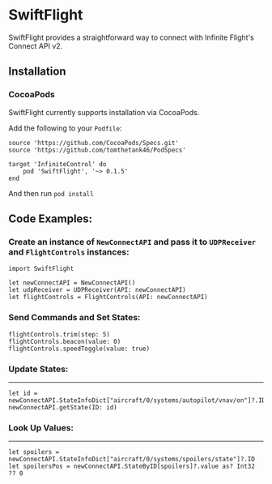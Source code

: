 # SwiftFlight

SwiftFlight provides a straightforward way to connect with Infinite Flight's Connect API v2.

## Installation

### CocoaPods

SwiftFlight currently supports installation via CocoaPods.

Add the following to your `Podfile`:

```
source 'https://github.com/CocoaPods/Specs.git'
source 'https://github.com/tomthetank46/PodSpecs'

target 'InfiniteControl' do
    pod 'SwiftFlight', '~> 0.1.5'
end
```

And then run `pod install`

## Code Examples:

### Create an instance of `NewConnectAPI` and pass it to `UDPReceiver` and `FlightControls` instances:
```
import SwiftFlight

let newConnectAPI = NewConnectAPI()
let udpReceiver = UDPReceiver(API: newConnectAPI)
let flightControls = FlightControls(API: newConnectAPI)
```

### Send Commands and Set States:
```
flightControls.trim(step: 5)
flightControls.beacon(value: 0)
flightControls.speedToggle(value: true)
```

### Update States:
---
```
let id = newConnectAPI.StateInfoDict["aircraft/0/systems/autopilot/vnav/on"]?.ID
newConnectAPI.getState(ID: id)
```

### Look Up Values:
---
```
let spoilers = newConnectAPI.StateInfoDict["aircraft/0/systems/spoilers/state"]?.ID
let spoilersPos = newConnectAPI.StateByID[spoilers]?.value as? Int32 ?? 0
```

